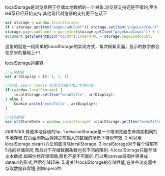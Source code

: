 localStorage是浏览器用于存储本地数据的一个对象.浏览器支持还是不错的,至少ie8系已经开始支持.其他现代浏览器的支持更不在话下
```js
var storage = window.localStorage;
if (!storage.getItem("pageLoadCount")) storage.setItem("pageLoadCount",0);
storage.pageLoadCount = parseInt(storage.getItem("pageLoadCount")) + 1;//必须格式转换
document.getElementById("count").innerHTML = storage.pageLoadCount;
```
这里的就是一段简单的localStorage的实现方式，每次刷新页面，显示的数字都会在原来的基础上+1

localStorage的兼容
```js
//记录数据
var arrDisplay = [0, 1, 1, 1];

//存储，IE6~7 cookie 其他浏览器HTML5本地存储
if (window.localStorage) {
    localStorage.setItem("menuTitle", arrDisplay);	
} else {
    Cookie.write("menuTitle", arrDisplay);	
}

//读取数据
var strStoreDate = window.localStorage? localStorage.getItem("menuTitle"): Cookie.read("menuTitle");	

```

####### 其他本地存储的tip:
1.sessionStorage是一个跟浏览器生命周期相同的本地存储,在页面刷新后保持之前输入的数据的场景下特别有效.
2.可以用localStorage.clear()方法彻底清除localStorage.
3.localStorage对于每个域都有5兆的存储空间,而且对于存储数据条数也有不同的限制.
4.localStorage只能存储文本数据.如果你想存储图像,那也不是不可能的,可以用canvas将图片转换成dataurl的形式,然后存储起来.
5.请关注localStorage的存储性能,在某些浏览器中存取数据非常慢,例如opera中.
